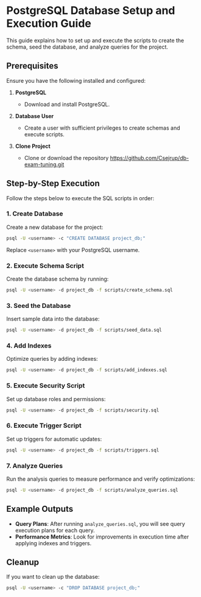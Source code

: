 # PostgreSQL Database Setup and Execution Guide

This guide explains how to set up and execute the scripts to create the schema, seed the database, and analyze queries for the project.

## Prerequisites

Ensure you have the following installed and configured:

1. **PostgreSQL**
    - Download and install PostgreSQL.

2. **Database User**
    - Create a user with sufficient privileges to create schemas and execute scripts.

3. **Clone Project**
    - Clone or download the repository https://github.com/Csejrup/db-exam-tuning.git

## Step-by-Step Execution

Follow the steps below to execute the SQL scripts in order:

### 1. Create Database

Create a new database for the project:
```bash
psql -U <username> -c "CREATE DATABASE project_db;"
```
Replace `<username>` with your PostgreSQL username.

### 2. Execute Schema Script

Create the database schema by running:
```bash
psql -U <username> -d project_db -f scripts/create_schema.sql
```

### 3. Seed the Database

Insert sample data into the database:
```bash
psql -U <username> -d project_db -f scripts/seed_data.sql
```

### 4. Add Indexes

Optimize queries by adding indexes:
```bash
psql -U <username> -d project_db -f scripts/add_indexes.sql
```

### 5. Execute Security Script

Set up database roles and permissions:
```bash
psql -U <username> -d project_db -f scripts/security.sql
```

### 6. Execute Trigger Script

Set up triggers for automatic updates:
```bash
psql -U <username> -d project_db -f scripts/triggers.sql
```

### 7. Analyze Queries

Run the analysis queries to measure performance and verify optimizations:
```bash
psql -U <username> -d project_db -f scripts/analyze_queries.sql
```

## Example Outputs

- **Query Plans**: After running `analyze_queries.sql`, you will see query execution plans for each query.
- **Performance Metrics**: Look for improvements in execution time after applying indexes and triggers.

## Cleanup

If you want to clean up the database:
```bash
psql -U <username> -c "DROP DATABASE project_db;"
```
